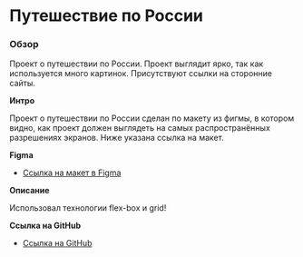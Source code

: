 # Путешествие по России

### Обзор
Проект о путешествии по России. Проект выглядит ярко, так как используется много картинок. Присутствуют ссылки на сторонние сайты.

**Интро**

Проект о путешествии по России сделан по макету из фигмы, в котором видно, как проект должен выглядеть на самых распространённых разрешениях экранов. Ниже указана ссылка на макет.

**Figma**

* [Ссылка на макет в Figma](https://www.figma.com/file/5S2WSbEFL6awjVWJ0NWL8Q/Sprint-3_-Russia-_-desktop-mobile?node-id=28503%3A0)

**Описание**

Использовал технологии flex-box и grid!

**Ссылка на GitHub**

* [Ссылка на GitHub](https://tarasovdancer1987.github.io/russian-travel/index.html)
